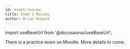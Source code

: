 ```yaml
---
id: exam1-review
title: Exam 1 Review
author: Brian Howard
---
```

import useBaseUrl from '@docusaurus/useBaseUrl';

There is a practice exam on Moodle. More details to come.
